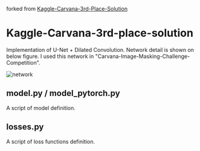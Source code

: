 forked from [Kaggle-Carvana-3rd-Place-Solution](https://github.com/lyakaap/Kaggle-Carvana-3rd-Place-Solution)
# Kaggle-Carvana-3rd-place-solution

Implementation of U-Net + Dilated Convolution. Network detail is shown on below figure.
I used this network in "Carvana-Image-Masking-Challenge-Competition".

![network](https://github.com/lyakaap/Kaggle-Carvana-3rd-place-solution/blob/master/network.png)

## model.py / model_pytorch.py
A script of model definition.

## losses.py
A script of loss functions definition.
